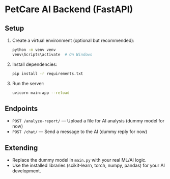 # PetCare AI Backend (FastAPI)

## Setup

1. Create a virtual environment (optional but recommended):
   ```bash
   python -m venv venv
   venv\Scripts\activate  # On Windows
   ```

2. Install dependencies:
   ```bash
   pip install -r requirements.txt
   ```

3. Run the server:
   ```bash
   uvicorn main:app --reload
   ```

## Endpoints

- `POST /analyze-report/` — Upload a file for AI analysis (dummy model for now)
- `POST /chat/` — Send a message to the AI (dummy reply for now)

## Extending
- Replace the dummy model in `main.py` with your real ML/AI logic.
- Use the installed libraries (scikit-learn, torch, numpy, pandas) for your AI development.
